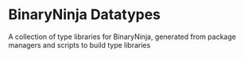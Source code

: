# BinaryNinja Datatypes

A collection of type libraries for BinaryNinja, generated from package managers and scripts
to build type libraries